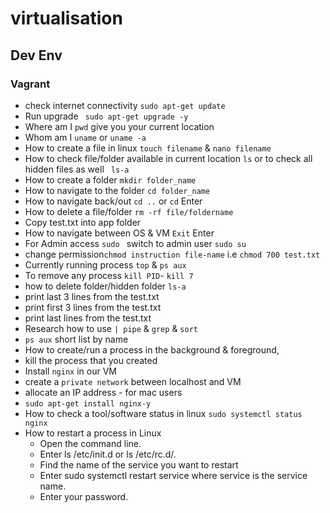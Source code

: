 # virtualisation 
## Dev Env
### Vagrant 

- check internet connectivity `sudo apt-get update`
- Run upgrade ` sudo apt-get upgrade -y`
- Where am I `pwd` give you your current location
- Whom  am I  `uname` or `uname -a`
- How to create a file in linux `touch filename` & `nano filename`
- How to check file/folder available in current location `ls` or to check all hidden files as well ` ls-a`
- How to create a folder `mkdir folder_name` 
- How to navigate to the folder `cd folder_name`
- How to navigate back/out `cd ..` or `cd` Enter
- How to delete a file/folder `rm -rf file/foldername`
- Copy test.txt into app folder
- How to navigate between OS & VM `Exit` Enter
- For Admin access `sudo ` switch to admin user `sudo su`
- change permission`chmod instruction file-name` i.e `chmod 700 test.txt` 
- Currently running process `top` & `ps aux`
- To remove any process `kill PID`- `kill 7`
- how to delete folder/hidden folder `ls-a`
- print last 3 lines from the test.txt
- print first 3 lines from the test.txt
- print last lines from the test.txt
- Research how to use `| pipe` & `grep` & `sort`
- `ps aux` short list by name
- How to create/run a process in the background & foreground,
- kill the process that you created
- Install `nginx` in our VM
- create a `private network` between localhost and VM
- allocate an IP address - for mac users
- `sudo apt-get install nginx-y`
- How to check a tool/software status in linux `sudo systemctl status nginx`
- How to restart a process in Linux
  - Open the command line.
  - Enter ls /etc/init.d or ls /etc/rc.d/.
  - Find the name of the service you want to restart
  - Enter sudo systemctl restart service where service is the service name.
  - Enter your password.

  